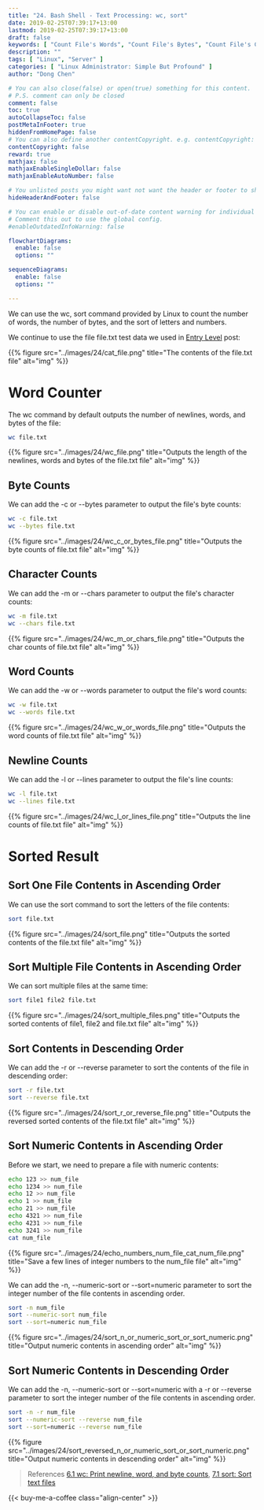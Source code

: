 ```yaml
---
title: "24. Bash Shell - Text Processing: wc, sort"
date: 2019-02-25T07:39:17+13:00
lastmod: 2019-02-25T07:39:17+13:00
draft: false
keywords: [ "Count File's Words", "Count File's Bytes", "Count File's Characters", "Count File's Newlines", "Sort File's Alphabetic Contents", "Sort File's Numeric Contents", "Sort in Ascending Order", "Sort in Descending Order" ]
description: ""
tags: [ "Linux", "Server" ]
categories: [ "Linux Administrator: Simple But Profound" ]
author: "Dong Chen"

# You can also close(false) or open(true) something for this content.
# P.S. comment can only be closed
comment: false
toc: true
autoCollapseToc: false
postMetaInFooter: true
hiddenFromHomePage: false
# You can also define another contentCopyright. e.g. contentCopyright: "This is another copyright."
contentCopyright: false
reward: true
mathjax: false
mathjaxEnableSingleDollar: false
mathjaxEnableAutoNumber: false

# You unlisted posts you might want not want the header or footer to show
hideHeaderAndFooter: false

# You can enable or disable out-of-date content warning for individual post.
# Comment this out to use the global config.
#enableOutdatedInfoWarning: false

flowchartDiagrams:
  enable: false
  options: ""

sequenceDiagrams: 
  enable: false
  options: ""

---
```


We can use the wc, sort command provided by Linux to count the number of words, the number of bytes, and the sort of letters and numbers.

<!--more-->

We continue to use the file file.txt test data we used in [Entry Level](/post/server-side-programming/linux/simple-but-profound/23.-bash-shell-text-processing-entry-level/#preparation) post:

{{% figure src="../images/24/cat_file.png" title="The contents of the file.txt file" alt="img" %}}

# Word Counter

The wc command by default outputs the number of newlines, words, and bytes of the file:

```bash
wc file.txt
```

{{% figure src="../images/24/wc_file.png" title="Outputs the length of the newlines, words and bytes of the file.txt file" alt="img" %}}

## Byte Counts

We can add the -c or --bytes parameter to output the file's byte counts:

```bash
wc -c file.txt
wc --bytes file.txt
```

{{% figure src="../images/24/wc_c_or_bytes_file.png" title="Outputs the byte counts of file.txt file" alt="img" %}}

## Character Counts

We can add the -m or --chars parameter to output the file's character counts:

```bash
wc -m file.txt
wc --chars file.txt
```

{{% figure src="../images/24/wc_m_or_chars_file.png" title="Outputs the char counts of file.txt file" alt="img" %}}

## Word Counts

We can add the -w or --words parameter to output the file's word counts:

```bash
wc -w file.txt
wc --words file.txt
```

{{% figure src="../images/24/wc_w_or_words_file.png" title="Outputs the word counts of file.txt file" alt="img" %}}

## Newline Counts

We can add the -l or --lines parameter to output the file's line counts:

```bash
wc -l file.txt
wc --lines file.txt
```

{{% figure src="../images/24/wc_l_or_lines_file.png" title="Outputs the line counts of file.txt file" alt="img" %}}

# Sorted Result

## Sort One File Contents in Ascending Order

We can use the sort command to sort the letters of the file contents:

```bash
sort file.txt
```

{{% figure src="../images/24/sort_file.png" title="Outputs the sorted contents of the file.txt file" alt="img" %}}

## Sort Multiple File Contents in Ascending Order

We can sort multiple files at the same time:

```bash
sort file1 file2 file.txt
```

{{% figure src="../images/24/sort_multiple_files.png" title="Outputs the sorted contents of file1, file2 and file.txt file" alt="img" %}}

## Sort Contents in Descending Order

We can add the -r or --reverse parameter to sort the contents of the file in descending order:

```bash
sort -r file.txt
sort --reverse file.txt
```

{{% figure src="../images/24/sort_r_or_reverse_file.png" title="Outputs the reversed sorted contents of the file.txt file" alt="img" %}}

## Sort Numeric Contents in Ascending Order

Before we start, we need to prepare a file with numeric contents:

```bash
echo 123 >> num_file
echo 1234 >> num_file
echo 12 >> num_file
echo 1 >> num_file
echo 21 >> num_file
echo 4321 >> num_file
echo 4231 >> num_file
echo 3241 >> num_file
cat num_file
```

{{% figure src="../images/24/echo_numbers_num_file_cat_num_file.png" title="Save a few lines of integer numbers to the num_file file" alt="img" %}}

We can add the -n, --numeric-sort or --sort=numeric parameter to sort the integer number of the file contents in ascending order.

```bash
sort -n num_file
sort --numeric-sort num_file
sort --sort=numeric num_file
```

{{% figure src="../images/24/sort_n_or_numeric_sort_or_sort_numeric.png" title="Output numeric contents in ascending order" alt="img" %}}

## Sort Numeric Contents in Descending Order

We can add the -n, --numeric-sort or --sort=numeric with a -r or --reverse parameter to sort the integer number of the file contents in ascending order.

```bash
sort -n -r num_file
sort --numeric-sort --reverse num_file
sort --sort=numeric --reverse num_file
```

{{% figure src="../images/24/sort_reversed_n_or_numeric_sort_or_sort_numeric.png" title="Output numeric contents in descending order" alt="img" %}}

> References
> [6.1 wc: Print newline, word, and byte counts](https://www.gnu.org/software/coreutils/manual/html_node/wc-invocation.html),
> [7.1 sort: Sort text files](https://www.gnu.org/software/coreutils/manual/html_node/sort-invocation.html)

<!-- Buy Me a Coffee Button -->
{{< buy-me-a-coffee class="align-center" >}}
